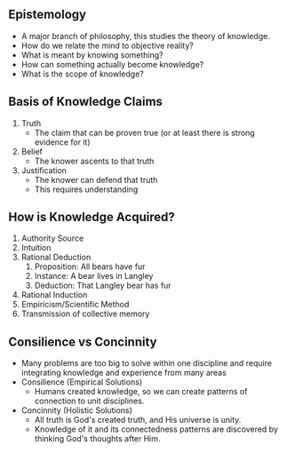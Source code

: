 ## Epistemology
- A major branch of philosophy, this studies the theory of knowledge.
- How do we relate the mind to objective reality?
- What is meant by knowing something?
- How can something actually become knowledge?
- What is the scope of knowledge?
## Basis of Knowledge Claims
1. Truth
	- The claim that can be proven true (or at least there is strong evidence for it)
2. Belief
	- The knower ascents to that truth
3. Justification
	- The knower can defend that truth
	- This requires understanding
## How is Knowledge Acquired?
1. Authority Source
2. Intuition
3. Rational Deduction
	1. Proposition: All bears have fur
	2. Instance: A bear lives in Langley
	3. Deduction: That Langley bear has fur
4. Rational Induction
5. Empiricism/Scientific Method
6. Transmission of collective memory
## Consilience vs Concinnity
- Many problems are too big to solve within one discipline and require integrating knowledge and experience from many areas
- Consilience (Empirical Solutions)
	- Humans created knowledge, so we can create patterns of connection to unit disciplines.
- Concinnity (Holistic Solutions)
	- All truth is God's created truth, and His universe is unity.
	- Knowledge of it and its connectedness patterns are discovered by thinking God's thoughts after Him.